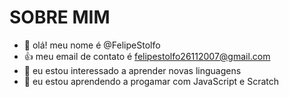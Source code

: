 # SOBRE MIM
- 👋 olá! meu nome é @FelipeStolfo
- :+1: meu email de contato é felipestolfo26112007@gmail.com
- 👀 eu estou interessado a aprender novas linguagens
- 🌱 eu estou aprendendo a progamar com JavaScript e Scratch
